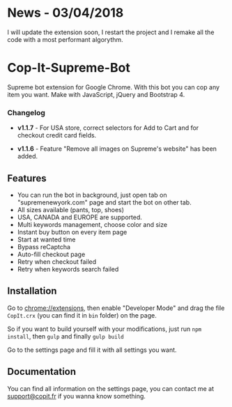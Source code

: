 # News - 03/04/2018
I will update the extension soon, I restart the project and I remake all the code with a most performant algorythm.

# Cop-It-Supreme-Bot
Supreme bot extension for Google Chrome. With this bot you can cop any item you want. Make with JavaScript, jQuery and Bootstrap 4.

### Changelog
* __v1.1.7__ - For USA store, correct selectors for Add to Cart and for checkout credit card fields.

* __v1.1.6__ - Feature "Remove all images on Supreme's website" has been added.

## Features
* You can run the bot in background, just open tab on "supremenewyork.com" page and start the bot on other tab.
* All sizes available (pants, top, shoes)
* USA, CANADA and EUROPE are supported.
* Multi keywords management, choose color and size
* Instant buy button on every item page
* Start at wanted time
* Bypass reCaptcha
* Auto-fill checkout page
* Retry when checkout failed
* Retry when keywords search failed

## Installation
Go to [chrome://extensions](chrome://extensions), then enable "Developer Mode" and drag the file `CopIt.crx` (you can find it in `bin` folder) on the page.

So if you want to build yourself with your modifications, just run `npm install`, then `gulp` and finally `gulp build`

Go to the settings page and fill it with all settings you want.

## Documentation
You can find all information on the settings page, you can contact me at support@copit.fr if you wanna know something.


